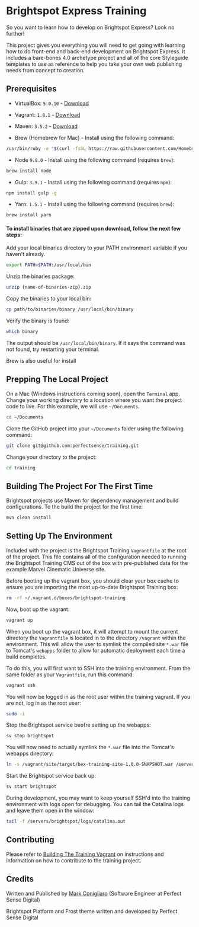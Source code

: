 # Brightspot Express Training

So you want to learn how to develop on Brightspot Express? Look no further!

This project gives you everything you will need to get going with learning how to do front-end and back-end development on
Brightspot Express. It includes a bare-bones 4.0 archetype project and all of the core Styleguide templates to use as reference
to help you take your own web publishing needs from concept to creation.

## Prerequisites

- VirtualBox: `5.0.10` - [Download](http://download.virtualbox.org/virtualbox/5.0.10/VirtualBox-5.0.10-104061-OSX.dmg)
- Vagrant: `1.8.1` - [Download](https://releases.hashicorp.com/vagrant/1.8.1/vagrant_1.8.1.dmg)
- Maven: `3.5.2` - [Download](https://archive.apache.org/dist/maven/maven-3/3.5.2/binaries/apache-maven-3.5.2-bin.zip)

- Brew (Homebrew for Mac) - Install using the following command:

```bash
/usr/bin/ruby -e "$(curl -fsSL https://raw.githubusercontent.com/Homebrew/install/master/install)"
```

- Node `9.8.0` - Install using the following command (requires `brew`):

```bash
brew install node
```

- Gulp: `3.9.1` - Install using the following command (requires `npm`):

```bash
npm install gulp -g
``` 

- Yarn: `1.5.1` - Install using the following command (requires `brew`):

```bash
brew install yarn
```

#### To install binaries that are zipped upon download, follow the next few steps:

Add your local binaries directory to your PATH environment variable if you haven't already.
```bash
export PATH=$PATH:/usr/local/bin
```

Unzip the binaries package:

```bash
unzip {name-of-binaries-zip}.zip
```

Copy the binaries to your local bin:

```bash
cp path/to/binaries/binary /usr/local/bin/binary
```

Verify the binary is found:

```bash
which binary
```

The output should be `/usr/local/bin/binary`. If it says the command was not found, try restarting your terminal.

Brew is also useful for install 

## Prepping The Local Project

On a Mac (Windows instructions coming soon), open the `Terminal` app. Change your working directory to a location where you want the project code to
live. For this example, we will use `~/Documents`.

```bash
cd ~/Documents
```

Clone the GitHub project into your `~/Documents` folder using the following command:

```bash
git clone git@github.com:perfectsense/training.git
```

Change your directory to the project:

```bash
cd training
```

## Building The Project For The First Time

Brightspot projects use Maven for dependency management and build configurations. To the build the project for the first time:

```bash
mvn clean install
```

## Setting Up The Environment

Included with the project is the Brightspot Training `Vagrantfile` at the root of the project. This file contains all of the configuration needed to running the Brightspot Training CMS
out of the box with pre-published data for the example Marvel Cinematic Universe site.

Before booting up the vagrant box, you should clear your box cache to ensure you are importing the most up-to-date Brightspot Training box:

```bash
rm -rf ~/.vagrant.d/boxes/brightspot-training
```

Now, boot up the vagrant:

```bash
vagrant up
```

When you boot up the vagrant box, it will attempt to mount the current directory the `Vagrantfile` is 
located in to the directory `/vagrant` within the environment. This will allow the user to symlink the compiled site `*.war` file 
to Tomcat's `webapps` folder to allow for automatic deployment each time a build completes.

To do this, you will first want to SSH into the training environment. From the same folder as your `Vagrantfile`, run this command:

```bash
vagrant ssh
```

You will now be logged in as the root user within the training vagrant. If you are not, log in as the root user:

```bash
sudo -i
```

Stop the Brightspot service beofre setting up the webapps:

```bash
sv stop brightspot
```

You will now need to actually symlink the `*.war` file into the Tomcat's webapps directory:

```bash
ln -s /vagrant/site/target/bex-training-site-1.0.0-SNAPSHOT.war /servers/brightspot/webapps/ROOT.war
```

Start the Brightspot service back up:

```bash
sv start brightspot
```

During development, you may want to keep yourself SSH'd into the training environment with logs open for debugging. You can tail the
Catalina logs and leave them open in the window:

```bash
tail -f /servers/brightspot/logs/catalina.out
```

## Contributing

Please refer to [Building The Training Vagrant](docs/BUILDING.md) on instructions and information on how to contribute
to the training project.

## Credits

Written and Published by [Mark Conigliaro](https://github.com/markconigliaro1) (Software Engineer at Perfect Sense Digital)

Brightspot Platform and Frost theme written and developed by Perfect Sense Digital







